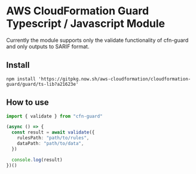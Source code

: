 # AWS CloudFormation Guard Typescript / Javascript Module

Currently the module supports only the validate functionality of cfn-guard and only outputs to SARIF format.

## Install

```shell
npm install 'https://gitpkg.now.sh/aws-cloudformation/cloudformation-guard/guard/ts-lib?a21623e'
```

## How to use

```typescript
import { validate } from "cfn-guard"

(async () => {
  const result = await validate({
    rulesPath: "path/to/rules",
    dataPath: "path/to/data",
  })

  console.log(result)
})()
```
